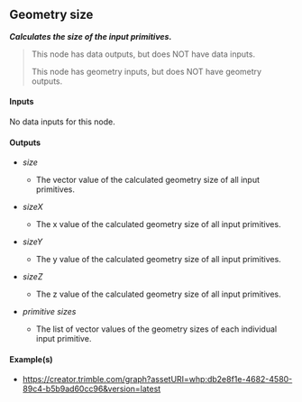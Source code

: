 ## Geometry size

**_Calculates the size of the input primitives._**

> This node has data outputs, but does NOT have data inputs.
>
> This node has geometry inputs, but does NOT have geometry outputs.


#### Inputs

No data inputs for this node.


#### Outputs

* _size_

  * The vector value of the calculated geometry size of all input primitives.

* _sizeX_

  * The x value of the calculated geometry size of all input primitives.

* _sizeY_

  * The y value of the calculated geometry size of all input primitives.

* _sizeZ_

  * The z value of the calculated geometry size of all input primitives.

* _primitive sizes_

  * The list of vector values of the geometry sizes of each individual input primitive.


#### Example(s)



* <a href="Create a bounding box" target="_blank">https://creator.trimble.com/graph?assetURI=whp:db2e8f1e-4682-4580-89c4-b5b9ad60cc96&version=latest</a>
